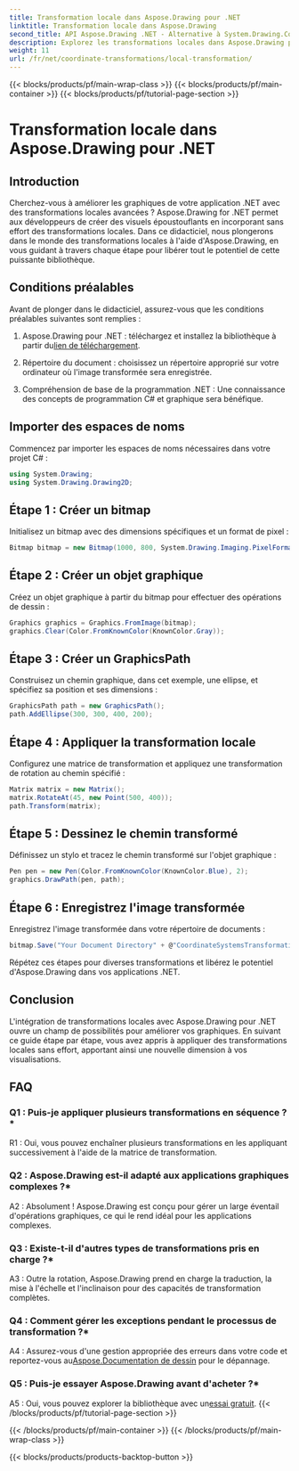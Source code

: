 ```yaml
---
title: Transformation locale dans Aspose.Drawing pour .NET
linktitle: Transformation locale dans Aspose.Drawing
second_title: API Aspose.Drawing .NET - Alternative à System.Drawing.Common
description: Explorez les transformations locales dans Aspose.Drawing pour .NET. Améliorez les graphiques avec des étapes faciles à suivre.
weight: 11
url: /fr/net/coordinate-transformations/local-transformation/
---
```


{{< blocks/products/pf/main-wrap-class >}}
{{< blocks/products/pf/main-container >}}
{{< blocks/products/pf/tutorial-page-section >}}

# Transformation locale dans Aspose.Drawing pour .NET

## Introduction

Cherchez-vous à améliorer les graphiques de votre application .NET avec des transformations locales avancées ? Aspose.Drawing for .NET permet aux développeurs de créer des visuels époustouflants en incorporant sans effort des transformations locales. Dans ce didacticiel, nous plongerons dans le monde des transformations locales à l'aide d'Aspose.Drawing, en vous guidant à travers chaque étape pour libérer tout le potentiel de cette puissante bibliothèque.

## Conditions préalables

Avant de plonger dans le didacticiel, assurez-vous que les conditions préalables suivantes sont remplies :

1.  Aspose.Drawing pour .NET : téléchargez et installez la bibliothèque à partir du[lien de téléchargement](https://releases.aspose.com/drawing/net/).

2. Répertoire du document : choisissez un répertoire approprié sur votre ordinateur où l'image transformée sera enregistrée.

3. Compréhension de base de la programmation .NET : Une connaissance des concepts de programmation C# et graphique sera bénéfique.

## Importer des espaces de noms

Commencez par importer les espaces de noms nécessaires dans votre projet C# :

```csharp
using System.Drawing;
using System.Drawing.Drawing2D;
```

## Étape 1 : Créer un bitmap

Initialisez un bitmap avec des dimensions spécifiques et un format de pixel :

```csharp
Bitmap bitmap = new Bitmap(1000, 800, System.Drawing.Imaging.PixelFormat.Format32bppPArgb);
```

## Étape 2 : Créer un objet graphique

Créez un objet graphique à partir du bitmap pour effectuer des opérations de dessin :

```csharp
Graphics graphics = Graphics.FromImage(bitmap);
graphics.Clear(Color.FromKnownColor(KnownColor.Gray));
```

## Étape 3 : Créer un GraphicsPath

Construisez un chemin graphique, dans cet exemple, une ellipse, et spécifiez sa position et ses dimensions :

```csharp
GraphicsPath path = new GraphicsPath();
path.AddEllipse(300, 300, 400, 200);
```

## Étape 4 : Appliquer la transformation locale

Configurez une matrice de transformation et appliquez une transformation de rotation au chemin spécifié :

```csharp
Matrix matrix = new Matrix();
matrix.RotateAt(45, new Point(500, 400));
path.Transform(matrix);
```

## Étape 5 : Dessinez le chemin transformé

Définissez un stylo et tracez le chemin transformé sur l'objet graphique :

```csharp
Pen pen = new Pen(Color.FromKnownColor(KnownColor.Blue), 2);
graphics.DrawPath(pen, path);
```

## Étape 6 : Enregistrez l'image transformée

Enregistrez l'image transformée dans votre répertoire de documents :

```csharp
bitmap.Save("Your Document Directory" + @"CoordinateSystemsTransformations\LocalTransformation_out.png");
```

Répétez ces étapes pour diverses transformations et libérez le potentiel d'Aspose.Drawing dans vos applications .NET.

## Conclusion

L'intégration de transformations locales avec Aspose.Drawing pour .NET ouvre un champ de possibilités pour améliorer vos graphiques. En suivant ce guide étape par étape, vous avez appris à appliquer des transformations locales sans effort, apportant ainsi une nouvelle dimension à vos visualisations.


## FAQ

### Q1 : Puis-je appliquer plusieurs transformations en séquence ?*

R1 : Oui, vous pouvez enchaîner plusieurs transformations en les appliquant successivement à l'aide de la matrice de transformation.

### Q2 : Aspose.Drawing est-il adapté aux applications graphiques complexes ?*

A2 : Absolument ! Aspose.Drawing est conçu pour gérer un large éventail d'opérations graphiques, ce qui le rend idéal pour les applications complexes.

### Q3 : Existe-t-il d'autres types de transformations pris en charge ?*

A3 : Outre la rotation, Aspose.Drawing prend en charge la traduction, la mise à l'échelle et l'inclinaison pour des capacités de transformation complètes.

### Q4 : Comment gérer les exceptions pendant le processus de transformation ?*

 A4 : Assurez-vous d'une gestion appropriée des erreurs dans votre code et reportez-vous au[Aspose.Documentation de dessin](https://reference.aspose.com/drawing/net/) pour le dépannage.

### Q5 : Puis-je essayer Aspose.Drawing avant d'acheter ?*

 A5 : Oui, vous pouvez explorer la bibliothèque avec un[essai gratuit](https://releases.aspose.com/).
{{< /blocks/products/pf/tutorial-page-section >}}

{{< /blocks/products/pf/main-container >}}
{{< /blocks/products/pf/main-wrap-class >}}

{{< blocks/products/products-backtop-button >}}

